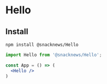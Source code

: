 # Hello

## Install
```shell
npm install @snacknews/Hello
```

```jsx
import Hello from '@snacknews/Hello';

const App = () => (
  <Hello />
)
```
